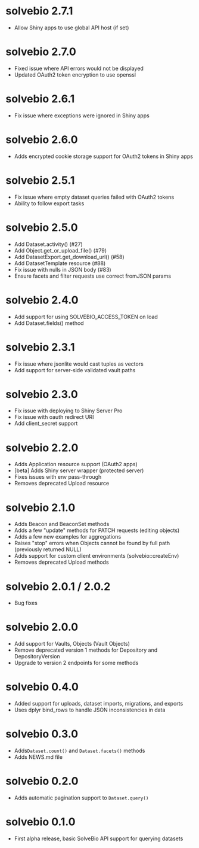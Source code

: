# solvebio 2.7.1

* Allow Shiny apps to use global API host (if set)


# solvebio 2.7.0

* Fixed issue where API errors would not be displayed
* Updated OAuth2 token encryption to use openssl


# solvebio 2.6.1

* Fix issue where exceptions were ignored in Shiny apps


# solvebio 2.6.0

* Adds encrypted cookie storage support for OAuth2 tokens in Shiny apps


# solvebio 2.5.1

* Fix issue where empty dataset queries failed with OAuth2 tokens
* Ability to follow export tasks


# solvebio 2.5.0

* Add Dataset.activity() (#27)
* Add Object.get_or_upload_file() (#79)
* Add DatasetExport.get_download_url() (#58)
* Add DatasetTemplate resource (#88)
* Fix issue with nulls in JSON body (#83)
* Ensure facets and filter requests use correct fromJSON params


# solvebio 2.4.0

* Add support for using SOLVEBIO_ACCESS_TOKEN on load
* Add Dataset.fields() method


# solvebio 2.3.1

* Fix issue where jsonlite would cast tuples as vectors
* Add support for server-side validated vault paths


# solvebio 2.3.0

* Fix issue with deploying to Shiny Server Pro
* Fix issue with oauth redirect URI
* Add client_secret support


# solvebio 2.2.0

* Adds Application resource support (OAuth2 apps)
* [beta] Adds Shiny server wrapper (protected server)
* Fixes issues with env pass-through
* Removes deprecated Upload resource


# solvebio 2.1.0

* Adds Beacon and BeaconSet methods
* Adds a few "update" methods for PATCH requests (editing objects)
* Adds a few new examples for aggregations
* Raises "stop" errors when Objects cannot be found by full path (previously returned NULL)
* Adds support for custom client environments (solvebio::createEnv)
* Removes deprecated Upload methods


# solvebio 2.0.1 / 2.0.2

* Bug fixes 


# solvebio 2.0.0

* Add support for Vaults, Objects (Vault Objects)
* Remove deprecated version 1 methods for Depository and DepositoryVersion
* Upgrade to version 2 endpoints for some methods


# solvebio 0.4.0

* Added support for uploads, dataset imports, migrations, and exports
* Uses dplyr bind_rows to handle JSON inconsistencies in data


# solvebio 0.3.0

* Adds`Dataset.count()` and `Dataset.facets()` methods
* Adds NEWS.md file


# solvebio 0.2.0

* Adds automatic pagination support to `Dataset.query()`


# solvebio 0.1.0

* First alpha release, basic SolveBio API support for querying datasets
